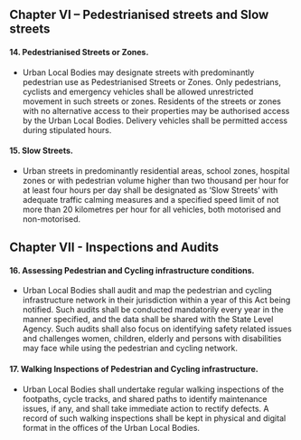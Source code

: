 ## Chapter VI – Pedestrianised streets and Slow streets



#### 14.	Pedestrianised Streets or Zones.
 - Urban Local Bodies may designate streets with predominantly pedestrian use as Pedestrianised Streets or Zones. Only pedestrians, cyclists and emergency vehicles shall be allowed unrestricted movement in such streets or zones. Residents of the streets or zones with no alternative access to their properties may be authorised access by the Urban Local Bodies. Delivery vehicles shall be permitted access during stipulated hours.


####  15.	Slow Streets. 
- Urban streets in predominantly residential areas, school zones, hospital zones or with pedestrian volume higher than two thousand per hour for at least four hours per day shall be designated as ‘Slow Streets’ with adequate traffic calming measures and a specified speed limit of not more than 20 kilometres per hour for all vehicles, both motorised and non-motorised.

##  Chapter VII -	Inspections and Audits

####  16.	Assessing Pedestrian and Cycling infrastructure conditions. 
- Urban Local Bodies shall audit and map the pedestrian and cycling infrastructure network in their jurisdiction within a year of this Act being notified. Such audits shall be conducted mandatorily every year in the manner specified, and the data shall be shared with the State Level Agency. Such audits shall also focus on identifying safety related issues and challenges women, children, elderly and persons with disabilities may face while using the pedestrian and cycling network.


#### 17.	Walking Inspections of Pedestrian and Cycling infrastructure. 
 - Urban Local Bodies shall undertake regular walking inspections of the footpaths, cycle tracks, and shared paths to identify maintenance issues, if any, and shall take immediate action to rectify defects. A record of such walking inspections shall be kept in physical and digital format in the offices of the Urban Local Bodies.

